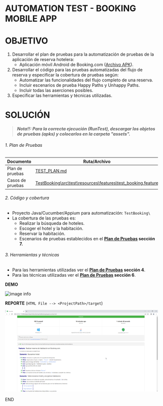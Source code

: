 # **AUTOMATION TEST - BOOKING MOBILE APP**

# OBJETIVO

1. Desarrollar el plan de pruebas para la automatización de pruebas de la aplicación de reserva hotelera:
   * Aplicación móvil Android de Booking.com ([Archivo APK](https://apkarchive.org/download/split/booking-com-hotels-and-more/com.booking/22581209/2001769)).
2. Desarrollar el código para las pruebas automatizadas del flujo de reserva y especificar la cobertura de pruebas según:
   * Automatizar las funcionalidades del flujo completo de una reserva.
   * Incluir escenarios de prueba Happy Paths y Unhappy Paths.
   * Incluir todas las aserciones posibles.
3. Especificar las herramientas y técnicas utilizadas.

# SOLUCIÓN

> #### ***Nota!!**: Para la correcta ejecución (RunTest), descargar los objetos de pruebas (apks) y colocarlos en la carpeta "assets".*

###### 1. Plan de Pruebas


| Documento        | Ruta/Archivo                                                                                                                   |
| ------------------ | -------------------------------------------------------------------------------------------------------------------------------- |
| Plan de pruebas  | [TEST_PLAN.md](./TEST_PLAN.md)                                                                                                 |
| Casos de pruebas | [TestBooking\src\test\resources\features\test_booking.feature](./TestBooking/src/test/resources/features/test_booking.feature) |

###### 2. Código y cobertura

- Proyecto Java/Cucumber/Appium para automatización: `TestBooking\`
- La cobertura de las pruebas es:
  - Realizar la búsqueda de hoteles.
  - Escoger el hotel y la habitación.
  - Reservar la habitación.
  - Escenarios de pruebas establecidos en el **[Plan de Pruebas](./TEST_PLAN.md) sección 7.**

###### 3. Herramientas y técnicas

- Para las herramientas utilizadas ver el **[Plan de Pruebas](./TEST_PLAN.md) sección 4**.
- Para las técnicas utilizadas ver el **[Plan de Pruebas](./TEST_PLAN.md) sección 6**.

**DEMO**

![image info](resources/TestBookingDemo.gif)

**REPORTE** (`HTML File --> <ProjectPath>/target`)

![image info](resources/TestBookingReportCucumber.png)

END
